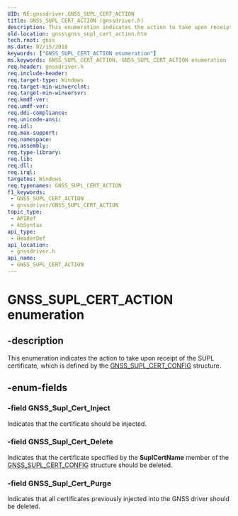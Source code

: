```yaml
---
UID: NE:gnssdriver.GNSS_SUPL_CERT_ACTION
title: GNSS_SUPL_CERT_ACTION (gnssdriver.h)
description: This enumeration indicates the action to take upon receipt of the SUPL certificate, which is defined by the GNSS_SUPL_CERT_CONFIG structure.
old-location: gnss\gnss_supl_cert_action.htm
tech.root: gnss
ms.date: 02/15/2018
keywords: ["GNSS_SUPL_CERT_ACTION enumeration"]
ms.keywords: GNSS_SUPL_CERT_ACTION, GNSS_SUPL_CERT_ACTION enumeration [Sensor Devices], GNSS_Supl_Cert_Delete, GNSS_Supl_Cert_Inject, GNSS_Supl_Cert_Purge, gnss.gnss_supl_cert_action, gnssdriver/GNSS_SUPL_CERT_ACTION, gnssdriver/GNSS_Supl_Cert_Delete, gnssdriver/GNSS_Supl_Cert_Inject, gnssdriver/GNSS_Supl_Cert_Purge
req.header: gnssdriver.h
req.include-header: 
req.target-type: Windows
req.target-min-winverclnt: 
req.target-min-winversvr: 
req.kmdf-ver: 
req.umdf-ver: 
req.ddi-compliance: 
req.unicode-ansi: 
req.idl: 
req.max-support: 
req.namespace: 
req.assembly: 
req.type-library: 
req.lib: 
req.dll: 
req.irql: 
targetos: Windows
req.typenames: GNSS_SUPL_CERT_ACTION
f1_keywords:
 - GNSS_SUPL_CERT_ACTION
 - gnssdriver/GNSS_SUPL_CERT_ACTION
topic_type:
 - APIRef
 - kbSyntax
api_type:
 - HeaderDef
api_location:
 - gnssdriver.h
api_name:
 - GNSS_SUPL_CERT_ACTION
---
```


# GNSS_SUPL_CERT_ACTION enumeration


## -description

This enumeration indicates the action to take upon receipt of the SUPL certificate, which is defined by the <a href="/windows-hardware/drivers/ddi/gnssdriver/ns-gnssdriver-gnss_supl_cert_config">GNSS_SUPL_CERT_CONFIG</a> structure.

## -enum-fields

### -field GNSS_Supl_Cert_Inject

Indicates that the certificate should be injected.

### -field GNSS_Supl_Cert_Delete

Indicates that the certificate specified by the <b>SuplCertName</b> member of the <a href="/windows-hardware/drivers/ddi/gnssdriver/ns-gnssdriver-gnss_supl_cert_config">GNSS_SUPL_CERT_CONFIG</a> structure should be deleted.

### -field GNSS_Supl_Cert_Purge

Indicates that all certificates previously injected into the GNSS driver should be deleted.

